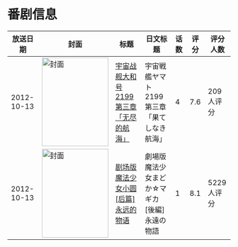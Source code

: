 # 番剧信息

|放送日期|封面|标题|日文标题|话数|评分|评分人数|
|---|---|---|---|---|---|---|
|2012-10-13|<img src="https://lain.bgm.tv/pic/cover/c/31/7c/47731_Gnm2h.jpg" alt="封面" style="width:150px;height:200px;object-fit:cover;">|[宇宙战舰大和号2199 第三章「无尽的航海」](https://bangumi.tv/subject/47731)|宇宙戦艦ヤマト2199 第三章「果てしなき航海」|4|7.6|209人评分|
|2012-10-13|<img src="https://lain.bgm.tv/pic/cover/c/df/9a/44692_4L88z.jpg" alt="封面" style="width:150px;height:200px;object-fit:cover;">|[剧场版 魔法少女小圆 [后篇] 永远的物语](https://bangumi.tv/subject/44692)|劇場版 魔法少女まどか☆マギカ [後編] 永遠の物語|1|8.1|5229人评分|
